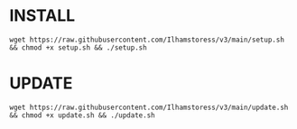 # INSTALL
<pre><code>wget https://raw.githubusercontent.com/Ilhamstoress/v3/main/setup.sh && chmod +x setup.sh && ./setup.sh</code></pre>

# UPDATE
<pre><code>wget https://raw.githubusercontent.com/Ilhamstoress/v3/main/update.sh && chmod +x update.sh && ./update.sh</code></pre>
